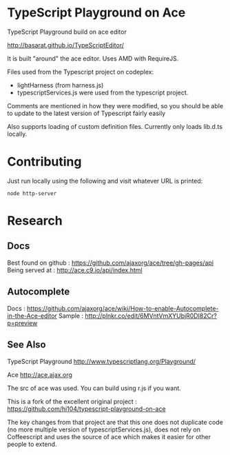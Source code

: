 TypeScript Playground on Ace
==========================
TypeScript Playground build on ace editor

http://basarat.github.io/TypeScriptEditor/

It is built "around" the ace editor. Uses AMD with RequireJS.

Files used from the Typescript project on codeplex:
- lightHarness (from harness.js)
- typescriptServices.js
were used from the typescript project.

Comments are mentioned in how they were modified, so you should be able to update to the latest version of Typescript fairly easily

Also supports loading of custom definition files. Currently only loads lib.d.ts locally.

# Contributing
Just run locally using the following and visit whatever URL is printed:

```
node http-server
```

# Research 
## Docs
Best found on github : https://github.com/ajaxorg/ace/tree/gh-pages/api
Being served at : http://ace.c9.io/api/index.html
## Autocomplete 
Docs : https://github.com/ajaxorg/ace/wiki/How-to-enable-Autocomplete-in-the-Ace-editor
Sample : http://plnkr.co/edit/6MVntVmXYUbjR0DI82Cr?p=preview

See Also
-----------------

TypeScript Playground
http://www.typescriptlang.org/Playground/

Ace
http://ace.ajax.org

The src of ace was used. You can build using r.js if you want.

This is a fork of the excellent original project : https://github.com/hi104/typescript-playground-on-ace

The key changes from that project are that this one does not duplicate code (no more multiple version of typescriptServices.js), does not rely on Coffeescript and uses the source of ace which makes it easier for other people to extend.
